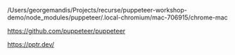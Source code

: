 /Users/georgemandis/Projects/recurse/puppeteer-workshop-demo/node_modules/puppeteer/.local-chromium/mac-706915/chrome-mac


https://github.com/puppeteer/puppeteer

https://pptr.dev/